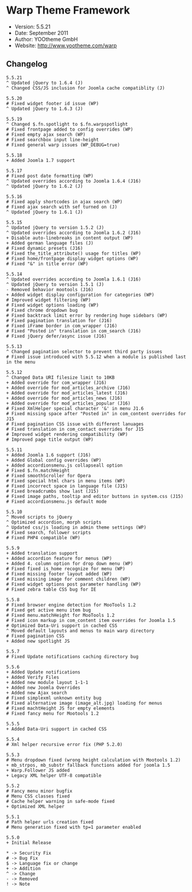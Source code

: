 # Warp Theme Framework #

- Version: 5.5.21
- Date: September 2011
- Author: YOOtheme GmbH
- Website: <http://www.yootheme.com/warp>

## Changelog

	5.5.21
	^ Updated jQuery to 1.6.4 (J)
	^ Changed CSS/JS inclusion for Joomla cache compatiblity (J)

	5.5.20
	# Fixed widget footer id issue (WP)
	^ Updated jQuery to 1.6.3 (J)

	5.5.19
	^ Changed $.fn.spotlight to $.fn.warpspotlight
	# Fixed frontpage added to config overrides (WP)
	# Fixed empty ajax search (WP)
	# Fixed searchbox input line-height
	# Fixed general warp issues (WP_DEBUG=true)

	5.5.18
	+ Added Joomla 1.7 support

	5.5.17
	# Fixed post date formatting (WP)
	^ Updated overrides according to Joomla 1.6.4 (J16)
	^ Updated jQuery to 1.6.2 (J)

	5.5.16
	# Fixed apply shortcodes in ajax search (WP)
	# Fixed ajax search with sef turned on (J)
	^ Updated jQuery to 1.6.1 (J)

	5.5.15
	^ Updated jQuery to version 1.5.2 (J)
	^ Updated overrides according to Joomla 1.6.2 (J16)
	+ Disable auto-linebreaks in content output (WP)
	+ Added german language files (J)
	# Fixed dynamic presets (J16)
	# Fixed the_title_attribute() usage for titles (WP)
	# Fixed home/frontpage display widget options (WP)
	# Fixed "&" in title error (WP)

	5.5.14
	^ Updated overrides according to Joomla 1.6.1 (J16)
	^ Updated jQuery to version 1.5.1 (J)
	- Removed behavior mootools (J16)
	+ Added widget display configuration for categories (WP)
	# Improved widget filtering (WP)
	# Fixed widget options loading (WP)
	# Fixed chrome dropdown bug
	# Fixed backtrack limit error by rendering huge sidebars (WP)
	# Fixed pagination translation for (J16)
	# Fixed iFrame border in com_wrapper (J16)
	# Fixed "Posted in" translation in com_search (J16)
	# Fixed jQuery defer/async issue (J16)

	5.5.13
	^ Changed pagination selector to prevent third party issues
	# Fixed issue introduced with 5.5.12 when a module is published last in the menu

	5.5.12
	^ Changed Data URI filesize limit to 10KB
	+ Added override for com_wrapper (J16)
	+ Added override for mod_articles_archive (J16)
	+ Added override for mod_articles_latest (J16)
	+ Added override for mod_articles_news (J16)
	+ Added override for mod_articles_popular (J16)
	# Fixed XmlHelper special character '&' in menu J1.6
	# Fixed missing space after "Posted in" in com_content overrides for J15
	# Fixed pagination CSS issue with different lanuages
	# Fixed translation in com_contact overrides for J15
	# Improved widget rendering compatibility (WP)
	# Improved page title output (WP)

	5.5.11
	+ Added Joomla 1.6 support (J16)
	+ Added Global config overrides (WP)
	+ Added accordionsmenu.js collapseall option
	# Fixed $.fn.matchHeight
	# Fixed smoothScroller for Opera
	# Fixed special html chars in menu items (WP)
	# Fixed incorrect space in language file (J15)
	# Fixed breadcrumbs show last (J15)
	# Fixed image paths, tooltip and editor buttons in system.css (J15)
	# Fixed accordionsmenu.js default mode

	5.5.10
	^ Moved scripts to jQuery
	^ Optimized accordion, morph scripts
	^ Updated css/js loading in admin theme settings (WP)
	# Fixed search, follower scripts
	# Fixed PHP4 compatible (WP)

	5.5.9
	+ Added translation support
	+ Added accordion feature for menus (WP)
	+ Added 4. column option for drop down menu (WP)
	# Fixed fixed is_home recognize for menu (WP)
	# Fixed missing footer layout added (WP)
	# Fixed missing image for comment children (WP)
	# Fixed widget options post parameter handling (WP)
	# Fixed zebra table CSS bug for IE

	5.5.8
	# Fixed browser engine detection for MooTools 1.2
	# Fixed get active menu item bug
	# Fixed menu.matchHeight for MooTools 1.2
	# Fixed icon markup in com_content item overrides for Joomla 1.5
	# Optimized Data-Uri support in cached CSS
	^ Moved default layouts and menus to main warp directory
	# Fixed pagination CSS
	+ Added new spotlight JS

	5.5.7
	# Fixed Update notifications caching directory bug

	5.5.6
	+ Added Update notifications
	+ Added Verify Files
	+ Added new module layout 1-1-1
	+ Added new Joomla Overrides
	+ Added new Ajax search
    # Fixed simplexml unknown entity bug
    # Fixed alternative image (image_alt.jpg) loading for menus
    # Fixed machtHeight JS for empty elements
    # Fixed fancy menu for Mootools 1.2

	5.5.5
	+ Added Data-Uri support in cached CSS
	
	5.5.4
	# Xml helper recursive error fix (PHP 5.2.0)
	
	5.5.3
	# Menu dropdown fixed (wrong height calculation with Mootools 1.2)
	+ mb_strpos, mb_substr fallback functions added for joomla 1.5
	+ Warp.Follower JS added
	+ Legacy XML helper UTF-8 compatible

	5.5.2
	# Fancy menu minor bugfix
	# Menu CSS classes fixed
	# Cache helper warning in safe-mode fixed
	+ Optimized XML helper

	5.5.1
	# Path helper urls creation fixed
	# Menu generation fixed with tp=1 parameter enabled

	5.5.0
	+ Initial Release

	* -> Security Fix
	# -> Bug Fix
	$ -> Language fix or change
	+ -> Addition
	^ -> Change
	- -> Removed
	! -> Note